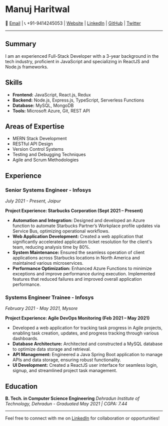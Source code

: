 # Manuj Haritwal

📧 [Email](mailto:manuj.haritwal01@gmail.com) | 📞 +91-9414245053 | [Website](https://manujharit.github.io/portfolio/) | [LinkedIn](http://www.linkedin.com/in/manuj-haritwal) | [GitHub](https://github.com/manujharit) | [Twitter](https://twitter.com/ManujHarit)

---

## Summary
I am an experienced Full-Stack Developer with a 3-year background in the tech industry, proficient in JavaScript and specializing in ReactJS and Node.js frameworks.

## Skills
- **Frontend:** JavaScript, React.js, Redux
- **Backend:** Node.js, Express.js, TypeScript, Serverless Functions
- **Database:** MySQL, MongoDB
- **Tools:** Microsoft Azure, Git, REST API

## Areas of Expertise
- MERN Stack Development
- RESTful API Design
- Version Control Systems
- Testing and Debugging Techniques
- Agile and Scrum Methodologies

## Experience

### Senior Systems Engineer - Infosys
*July 2021 - Present, Jaipur*

**Project Experience: Starbucks Corporation (Sept 2021 – Present)**
- **Automation and Integration:** Designed and developed an Azure function to automate Starbucks Partner’s Workplace profile updates via Service Bus, optimizing operational workflows.
- **Web Application Development:** Created a web application that significantly accelerated application ticket resolution for the client's team, reducing analysis time by 80%.
- **System Maintenance:** Ensured the seamless operation of client applications across Starbucks locations in North America and maintained various microservices.
- **Performance Optimization:** Enhanced Azure Functions to minimize exceptions and improve performance during execution. Implemented features that reduced failures and improved overall application performance.

### Systems Engineer Trainee - Infosys
*February 2021 - May 2021, Mysore*

**Project Experience: Agile DevOps Monitoring (Feb 2021 – May 2021)**
- Developed a web application for tracking task progress in Agile projects, enabling task creation, updates, and progress tracking through various dashboards.
- **Database Architecture:** Architected and constructed a MySQL database to optimize data storage and retrieval.
- **API Management:** Engineered a Java Spring Boot application to manage APIs and data storage, ensuring robust functionality.
- **UI Development:** Created a ReactJS user interface for seamless login, signup, and streamlined project task management.

## Education
**B. Tech. in Computer Science Engineering**
*Dehradun Institute of Technology, Dehradun - Graduated May 2021 | CGPA: 7.44*

---

Feel free to connect with me on [LinkedIn](http://www.linkedin.com/in/manuj-haritwal) for collaboration or opportunities!
